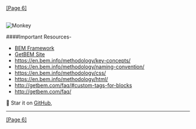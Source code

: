 <div>
  <span class='place-left'><a href="/6">[Page 6]</a></span>
</div>
<br/>

![Monkey](//i.imgur.com/PnbINJ6.gif)

####Important Resources- <br/>
* [BEM Framework](//https://mazipan.github.io/bem-kit/)<br>
* [GetBEM Site](//http://getbem.com/naming/)
* https://en.bem.info/methodology/key-concepts/<br>
* https://en.bem.info/methodology/naming-convention/<br>
* https://en.bem.info/methodology/css/<br>
* https://en.bem.info/methodology/html/<br>
* http://getbem.com/faq/#custom-tags-for-blocks<br>
* http://getbem.com/faq/<br>


🌟 Star it on [GitHub](//https://github.com/niteshp27/gatsby-BEM-CSS-Slides),
<hr/>
<div>
  <span class='place-left'><a href="/6">[Page 6]</a></span>
</div>
